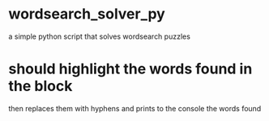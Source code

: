 # wordsearch_solver_py
a simple python script that solves wordsearch puzzles
# should highlight the words found in the block
then replaces them with hyphens and prints to the console the words found

